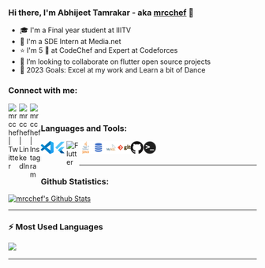 ### Hi there, I'm Abhijeet Tamrakar - aka [mrcchef][linkedin] 👋

- 🎓 I'm a Final year student at IIITV 
- 🌱 I'm a SDE Intern at Media.net
- ⭐ I'm 5 🌟 at CodeChef and Expert at Codeforces
- 👯 I’m looking to collaborate on flutter open source projects
- 🥅 2023 Goals: Excel at my work and Learn a bit of Dance
<!-- - ⚡ Fun fact: GG stands for Good Grab 😂 -->


### Connect with me:

[<img align="left" alt="mrcchef | Twitter" width="22px" src="https://cdn.jsdelivr.net/npm/simple-icons@v3/icons/twitter.svg" />][twitter]
[<img align="left" alt="mrcchef | LinkedIn" width="22px" src="https://cdn.jsdelivr.net/npm/simple-icons@v3/icons/linkedin.svg" />][linkedin]
[<img align="left" alt="mrcchef | Instagram" width="22px" src="https://cdn.jsdelivr.net/npm/simple-icons@v3/icons/instagram.svg" />][instagram]

<br />

### Languages and Tools:

[<img align="left" alt="Visual Studio Code" width="26px" src="https://raw.githubusercontent.com/github/explore/80688e429a7d4ef2fca1e82350fe8e3517d3494d/topics/visual-studio-code/visual-studio-code.png" />][linkedin]
[<img align="left" alt="Flutter" width="26px" src="https://raw.githubusercontent.com/github/explore/80688e429a7d4ef2fca1e82350fe8e3517d3494d/topics/flutter/flutter.png" />][linkedin]
[<img align="left" alt="Flutter" width="26px" src="https://raw.githubusercontent.com/isocpp/logos/master/cpp_logo.png" />][linkedin]
[<img align="left" alt="SQL" width="26px" src="https://raw.githubusercontent.com/github/explore/80688e429a7d4ef2fca1e82350fe8e3517d3494d/topics/java/java.png" />][linkedin]
[<img align="left" alt="SQL" width="26px" src="https://raw.githubusercontent.com/github/explore/80688e429a7d4ef2fca1e82350fe8e3517d3494d/topics/sql/sql.png" />][linkedin]
[<img align="left" alt="MySQL" width="26px" src="https://raw.githubusercontent.com/github/explore/80688e429a7d4ef2fca1e82350fe8e3517d3494d/topics/mysql/mysql.png" />][linkedin]
[<img align="left" alt="Git" width="26px" src="https://raw.githubusercontent.com/github/explore/80688e429a7d4ef2fca1e82350fe8e3517d3494d/topics/git/git.png" />][linkedin]
[<img align="left" alt="GitHub" width="26px" src="https://raw.githubusercontent.com/github/explore/78df643247d429f6cc873026c0622819ad797942/topics/github/github.png" />][linkedin]
[<img align="left" alt="Terminal" width="26px" src="https://raw.githubusercontent.com/github/explore/80688e429a7d4ef2fca1e82350fe8e3517d3494d/topics/terminal/terminal.png" />][linkedin]

<br />
<br />

---

### Github Statistics:

[![mrcchef's Github Stats](https://github-readme-stats.vercel.app/api?username=mrcchef&count_private=true&theme=default&show_icons=true)](https://github.com/mrcchef)

---
### ⚡  Most Used Languages

<img src="https://github-readme-stats.vercel.app/api/top-langs/?username=mrcchef&theme=default&show_icons=true">

---

[twitter]: https://twitter.com/mr_cchef
[instagram]: https://www.instagram.com/mr_cchef/
[linkedin]: https://www.linkedin.com/in/abhijeettamrakar/
